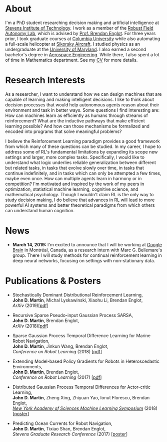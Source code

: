 # About
I'm a PhD student researching decision making and artificial intelligence at [Stevens Institute of Technology](http://www.stevens.edu). I work as a member of the [Robust Field Autonomy Lab](http://personal.stevens.edu/~benglot/), which is advised by [Prof. Brendan Englot](https://web.stevens.edu/facultyprofile/?id=2043). For three years prior, I took graduate courses at [Columbia University](https://www.columbia.edu) while also automating a full-scale helicopter at [Sikorsky Aircraft](https://www.wired.com/story/sikorsky-sara-helicopter-autonomous-flying-car-air-taxi-tech/). I studied physics as an undergraduate at the [University of Maryland](https://umdphysics.umd.edu). I also earned a second bachelor's degree in [Aerospace Engineering](https://aero.umd.edu). While there, I also spent a lot of time in Mathematics department. See my [CV](/2019-martin-cv.pdf) for more details.

# Research Interests
As a researcher, I want to understand how we can design machines that are capable of learning and making intelligent decisions. I like to think about decision processes that would help autonomous agents reason about their environment and task in better ways. Some questions I  find interesting are: How can machines learn as efficiently as humans through streams of reinforcement? What are the inductive pathways that make efficient learning possible? And how can those mechanisms be formalized and encoded into programs that solve meaningful problems?  

I believe the Reinforcement Learning paradigm provides a good framework from which many of these questions can be studied. In my career, I hope to address some of RL's fundamental limitations by expanding its scope new settings and larger, more complex tasks. Specifically, I would like to understand what logic underlies reliable generalization between different but related tasks, in tasks that evolve slowly over time, in tasks that continue indefinitely, and in tasks which can only be attempted a few times, maybe even once. How can multiple agents learn in harmony or in competition? I'm motivated and inspired by the work of my peers in optimization, statistical machine learning, cognitive science, and mathematical psychology. Though I wouldn't claim RL is the only way to study decision making, I do believe that advances in RL will lead to more powerful AI systems and better theoretical paradigms from which others can understand human cognition. 

# News

* **March 14, 2019:** I'm excited to announce that I will be working at [Google Brain](https://ai.google/research/teams/brain) in Montréal, Canada, as a research intern with Marc G. Bellemare's group. There I will study methods for continual reinforcement learning in deep neural networks, focusing on settings with non-stationary data. 

# Publications & Posters

* Stochastically Dominant Distributional Reinforcement Learning,  
**John D. Martin**,  Michal Lyskawinski, Xiaohu Li, Brendan Englot,  
*ArXiv* (2019)[[pdf]](https://arxiv.org/abs/1905.07318)

* Recursive Sparse Pseudo-input Gaussian Process SARSA,  
**John D. Martin**, Brendan Englot,  
*ArXiv* (2018)[[pdf]](https://arxiv.org/abs/1811.07201)

* Sparse Gaussian Process Temporal Difference Learning for Marine Robot Navigation,  
**John D. Martin**, Jinkun Wang, Brendan Englot,  
*Conference on Robot Learning* (2018) [[pdf](http://proceedings.mlr.press/v87/martin18a/martin18a.pdf)]

* Extending Model-based Policy Gradients for Robots in Heteroscedastic Environments,  
**John D. Martin**, Brendan Englot,  
*Conference on Robot Learning* (2017) [[pdf](http://proceedings.mlr.press/v78/martin17a/martin17a.pdf)]

* Distributed Gaussian Process Temporal Differences for Actor-critic Learning,  
**John D. Martin**, Zheng Xing, Zhiyuan Yao, Ionut Florescu, Brendan Englot,  
[*New York Academy of Sciences Machine Learning Symposium*](https://www.nyas.org/events/2018/12th-annual-machine-learning-symposium/?tab=description) (2018) [[poster](/publications/poster/2018-martin_xing_florescu_englot-nyas_mls_poster.pdf)]

* Predicting Ocean Currents for Robot Navigation,  
**John D. Martin**, Tixiao Shan, Brendan Englot,  
*Stevens Graduate Research Conference* (2017) [[poster](/publications/poster/2017-martin_shan_englot-predicting_ocean_currents_for_robot_navigation.pdf)]
